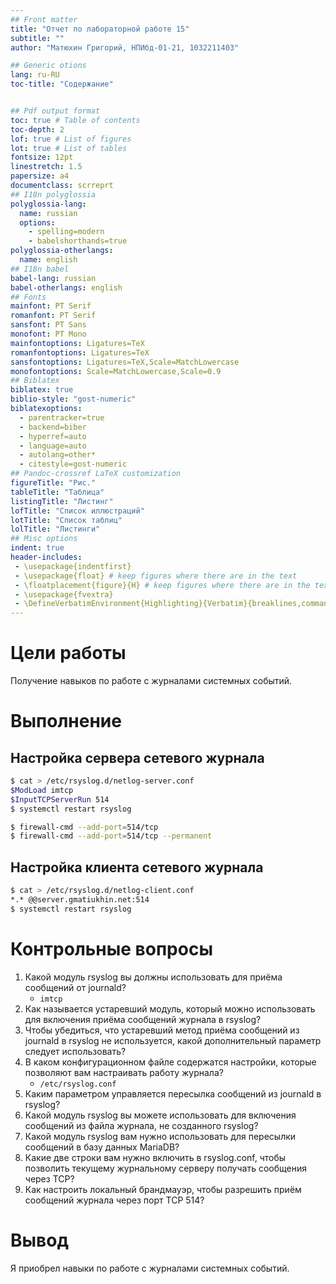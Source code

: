 ```yaml
---
## Front matter
title: "Отчет по лабораторной работе 15"
subtitle: ""
author: "Матюхин Григорий, НПИбд-01-21, 1032211403"

## Generic otions
lang: ru-RU
toc-title: "Содержание"


## Pdf output format
toc: true # Table of contents
toc-depth: 2
lof: true # List of figures
lot: true # List of tables
fontsize: 12pt
linestretch: 1.5
papersize: a4
documentclass: scrreprt
## I18n polyglossia
polyglossia-lang:
  name: russian
  options:
	- spelling=modern
	- babelshorthands=true
polyglossia-otherlangs:
  name: english
## I18n babel
babel-lang: russian
babel-otherlangs: english
## Fonts
mainfont: PT Serif
romanfont: PT Serif
sansfont: PT Sans
monofont: PT Mono
mainfontoptions: Ligatures=TeX
romanfontoptions: Ligatures=TeX
sansfontoptions: Ligatures=TeX,Scale=MatchLowercase
monofontoptions: Scale=MatchLowercase,Scale=0.9
## Biblatex
biblatex: true
biblio-style: "gost-numeric"
biblatexoptions:
  - parentracker=true
  - backend=biber
  - hyperref=auto
  - language=auto
  - autolang=other*
  - citestyle=gost-numeric
## Pandoc-crossref LaTeX customization
figureTitle: "Рис."
tableTitle: "Таблица"
listingTitle: "Листинг"
lofTitle: "Список иллюстраций"
lotTitle: "Список таблиц"
lolTitle: "Листинги"
## Misc options
indent: true
header-includes:
 - \usepackage{indentfirst}
 - \usepackage{float} # keep figures where there are in the text
 - \floatplacement{figure}{H} # keep figures where there are in the text
 - \usepackage{fvextra}
 - \DefineVerbatimEnvironment{Highlighting}{Verbatim}{breaklines,commandchars=\\\{\}}
---
```


# Цели работы
Получение навыков по работе с журналами системных событий.

# Выполнение

## Настройка сервера сетевого журнала

```bash
$ cat > /etc/rsyslog.d/netlog-server.conf
$ModLoad imtcp
$InputTCPServerRun 514
$ systemctl restart rsyslog
```

```bash
$ firewall-cmd --add-port=514/tcp
$ firewall-cmd --add-port=514/tcp --permanent
```

## Настройка клиента сетевого журнала

```bash
$ cat > /etc/rsyslog.d/netlog-client.conf
*.* @@server.gmatiukhin.net:514
$ systemctl restart rsyslog
```

# Контрольные вопросы
1. Какой модуль rsyslog вы должны использовать для приёма сообщений от journald?
    - `imtcp`
2. Как называется устаревший модуль, который можно использовать для включения приёма сообщений журнала в rsyslog?
3. Чтобы убедиться, что устаревший метод приёма сообщений из journald в rsyslog не используется, какой дополнительный параметр следует использовать?
4. В каком конфигурационном файле содержатся настройки, которые позволяют вам настраивать работу журнала?
    - `/etc/rsyslog.conf`
5. Каким параметром управляется пересылка сообщений из journald в rsyslog?
6. Какой модуль rsyslog вы можете использовать для включения сообщений из файла журнала, не созданного rsyslog?
7. Какой модуль rsyslog вам нужно использовать для пересылки сообщений в базу данных MariaDB?
8. Какие две строки вам нужно включить в rsyslog.conf, чтобы позволить текущему журнальному серверу получать сообщения через TCP?
9. Как настроить локальный брандмауэр, чтобы разрешить приём сообщений журнала через порт TCP 514?

# Вывод
Я приобрел навыки по работе с журналами системных событий.
